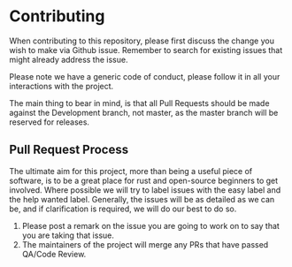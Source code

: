 # Contributing

When contributing to this repository, please first discuss the change you wish to make via Github issue. Remember to search for existing issues that might already address the issue.

Please note we have a generic code of conduct, please follow it in all your interactions with the project.

The main thing to bear in mind, is that all Pull Requests should be made against the Development branch, not master, as the master branch will be reserved for releases. 

## Pull Request Process

The ultimate aim for this project, more than being a useful piece of software, is to be a great place for rust and open-source beginners to get involved. Where possible we will try to label issues with the easy label and the help wanted label. Generally, the issues will be as detailed as we can be, and if clarification is required, we will do our best to do so. 

1. Please post a remark on the issue you are going to work on to say that you are taking that issue. 
2. The maintainers of the project will merge any PRs that have passed QA/Code Review.
